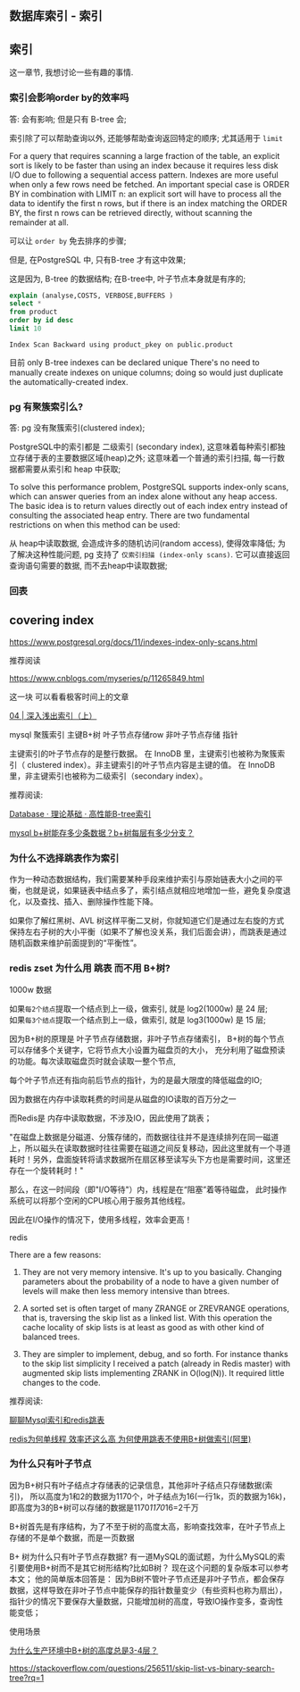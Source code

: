 ## 数据库索引 - 索引

## 索引

这一章节, 我想讨论一些有趣的事情. 

### 索引会影响order by的效率吗

答: 会有影响; 但是只有 B-tree 会;


索引除了可以帮助查询以外, 还能够帮助查询返回特定的顺序;
尤其适用于 `limit` 


For a query that requires scanning a large fraction of the table, an explicit sort is likely to be faster than
using an index because it requires less disk I/O due to following a sequential access pattern. Indexes
are more useful when only a few rows need be fetched. An important special case is ORDER BY in
combination with LIMIT n: an explicit sort will have to process all the data to identify the first n
rows, but if there is an index matching the ORDER BY, the first n rows can be retrieved directly,
without scanning the remainder at all.


可以让 `order by` 免去排序的步骤;

但是, 在PostgreSQL 中, 只有B-tree 才有这中效果;

这是因为, B-tree 的数据结构; 
在B-tree中, 叶子节点本身就是有序的;


```sql
explain (analyse,COSTS, VERBOSE,BUFFERS )
select *
from product 
order by id desc 
limit 10
```

`Index Scan Backward using product_pkey on public.product`

目前 only B-tree indexes can be declared unique
There's no need to manually create indexes on unique columns; doing so would just duplicate
the automatically-created index.



### pg 有聚簇索引么?

答: pg 没有聚簇索引(clustered index);

PostgreSQL中的索引都是 二级索引 (secondary index), 这意味着每种索引都独立存储于表的主要数据区域(heap)之外;
这意味着一个普通的索引扫描, 每一行数据都需要从索引和 heap 中获取;

To solve this performance problem, PostgreSQL supports index-only scans, which can answer queries
from an index alone without any heap access. The basic idea is to return values directly out of each
index entry instead of consulting the associated heap entry. There are two fundamental restrictions on
when this method can be used:


从 heap中读取数据, 会造成许多的随机访问(random access), 使得效率降低;
为了解决这种性能问题, pg 支持了 `仅索引扫描 (index-only scans)`.
它可以直接返回查询语句需要的数据, 而不去heap中读取数据;


### 回表


## covering index


https://www.postgresql.org/docs/11/indexes-index-only-scans.html

推荐阅读

https://www.cnblogs.com/myseries/p/11265849.html





这一块 可以看看极客时间上的文章

[04 | 深入浅出索引（上）](https://time.geekbang.org/column/article/69236)

mysql 聚簇索引
主键B+树 叶子节点存储row 
非叶子节点存储 指针

主键索引的叶子节点存的是整行数据。
在 InnoDB 里，主键索引也被称为聚簇索引（ clustered index）。非主键索引的叶子节点内容是主键的值。
在 InnoDB 里，非主键索引也被称为二级索引（secondary index）。


推荐阅读: 

[Database · 理论基础 · 高性能B-tree索引](http://mysql.taobao.org/monthly/2020/05/02/)

[mysql b+树能存多少条数据？b+树每层有多少分支？](https://blog.csdn.net/csdnlijingran/article/details/102309593)




### 为什么不选择跳表作为索引




作为一种动态数据结构，我们需要某种手段来维护索引与原始链表大小之间的平衡，也就是说，如果链表中结点多了，索引结点就相应地增加一些，避免复杂度退化，以及查找、插入、删除操作性能下降。

如果你了解红黑树、AVL 树这样平衡二叉树，你就知道它们是通过左右旋的方式保持左右子树的大小平衡（如果不了解也没关系，我们后面会讲），而跳表是通过随机函数来维护前面提到的“平衡性”。


### redis zset 为什么用 跳表 而不用 B+树?


1000w 数据

如果`每2个结点`提取一个结点到上一级，做索引, 就是 log2(1000w) 是 24 层;  
如果`每3个结点`提取一个结点到上一级，做索引, 就是 log3(1000w) 是 15 层;




因为B+树的原理是 叶子节点存储数据，非叶子节点存储索引，
B+树的每个节点可以存储多个关键字，它将节点大小设置为磁盘页的大小，
充分利用了磁盘预读的功能。每次读取磁盘页时就会读取一整个节点,

每个叶子节点还有指向前后节点的指针，为的是最大限度的降低磁盘的IO;

因为数据在内存中读取耗费的时间是从磁盘的IO读取的百万分之一

而Redis是 内存中读取数据，不涉及IO，因此使用了跳表； 

"在磁盘上数据是分磁道、分簇存储的，而数据往往并不是连续排列在同一磁道上，所以磁头在读取数据时往往需要在磁道之间反复移动，因此这里就有一个寻道耗时！另外，盘面旋转将请求数据所在扇区移至读写头下方也是需要时间，这里还存在一个旋转耗时！"

那么，在这一时间段（即"I/O等待"）内，线程是在“阻塞”着等待磁盘，
此时操作系统可以将那个空闲的CPU核心用于服务其他线程。

因此在I/O操作的情况下，使用多线程，效率会更高！


redis

There are a few reasons:

1) They are not very memory intensive. It's up to you basically. Changing parameters about the probability of a node to have a given number of levels will make then less memory intensive than btrees.

2) A sorted set is often target of many ZRANGE or ZREVRANGE operations, that is, traversing the skip list as a linked list. With this operation the cache locality of skip lists is at least as good as with other kind of balanced trees.

3) They are simpler to implement, debug, and so forth. For instance thanks to the skip list simplicity I received a patch (already in Redis master) with augmented skip lists implementing ZRANK in O(log(N)). It required little changes to the code.



推荐阅读: 

[聊聊Mysql索引和redis跳表](https://zhuanlan.zhihu.com/p/61900308)

[redis为何单线程 效率还这么高 为何使用跳表不使用B+树做索引(阿里)](https://my.oschina.net/u/4335884/blog/3367826)


### 为什么只有叶子节点


因为B+树只有叶子结点才存储表的记录信息，其他非叶子结点只存储数据(索引)，
所以高度为1和2的数据为1170个，叶子结点为16(一行1k，页的数据为16k)，
即高度为3的B+树可以存储的数据是1170*1170*16=2千万


B+树首先是有序结构，为了不至于树的高度太高，影响查找效率，在叶子节点上存储的不是单个数据，而是一页数据

B+ 树为什么只有叶子节点存数据?
有一道MySQL的面试题，为什么MySQL的索引要使用B+树而不是其它树形结构?比如B树？
现在这个问题的复杂版本可以参考本文；
他的简单版本回答是：
因为B树不管叶子节点还是非叶子节点，都会保存数据，这样导致在非叶子节点中能保存的指针数量变少（有些资料也称为扇出），指针少的情况下要保存大量数据，只能增加树的高度，导致IO操作变多，查询性能变低；


使用场景


[为什么生产环境中B+树的高度总是3-4层？](https://zhuanlan.zhihu.com/p/86137284)


https://stackoverflow.com/questions/256511/skip-list-vs-binary-search-tree?rq=1


